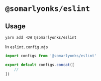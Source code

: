 # `@somarlyonks/eslint`

## Usage

`yarn add -DW @somarlyonks/eslint`

In `eslint.config.mjs`

```js
import configs from '@somarlyonks/eslint'

export default configs.concat([
    //
])
```
